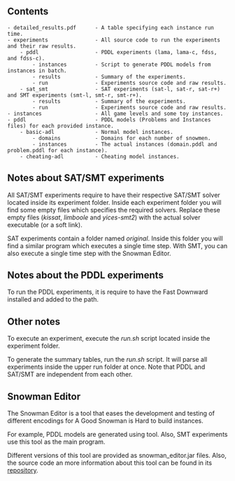 ## Contents
    - detailed_results.pdf      - A table specifying each instance run time.
    - experiments               - All source code to run the experiments and their raw results.
        - pddl                  - PDDL experiments (lama, lama-c, fdss, and fdss-c).
            - instances         - Script to generate PDDL models from instances in batch.
            - results           - Summary of the experiments.
            - run               - Experiments source code and raw results.  
        - sat_smt               - SAT experiments (sat-l, sat-r, sat-r+) and SMT experiments (smt-l, smt-r, smt-r+).
            - results           - Summary of the experiments.
            - run               - Experiments source code and raw results.
    - instances                 - All game levels and some toy instances.
    - pddl                      - PDDL models (Problems and Instances files) for each provided instance.
        - basic-adl             - Normal model instances.
            - domains           - Domains for each number of snowmen.
            - instances         - The actual instances (domain.pddl and problem.pddl for each instance).
        - cheating-adl          - Cheating model instances.


## Notes about SAT/SMT experiments
All SAT/SMT experiments require to have their respective SAT/SMT solver located inside its experiment folder. Inside each experiment folder you will find some empty files which specifies the required solvers. Replace these empty files (*kissat*, *limboole* and *yices-smt2*) with the actual solver executable (or a soft link).

SAT experiments contain a folder named *original*. Inside this folder you will find a similar program which executes a single time step. With SMT, you can also execute a single time step with the Snowman Editor. 


## Notes about the PDDL experiments
To run the PDDL experiments, it is require to have the Fast Downward installed and added to the path.


## Other notes
To execute an experiment, execute the *run.sh* script located inside the experiment folder.

To generate the summary tables, run the *run.sh* script. It will parse all experiments inside the upper run folder at once. Note that PDDL and SAT/SMT are independent from each other.


## Snowman Editor
The Snowman Editor is a tool that eases the development and testing of different encodings for A Good Snowman is Hard to build instances.

For example, PDDL models are generated using tool. Also, SMT experiments use this tool as the main program.

Different versions of this tool are provided as snowman_editor.jar files. Also, the source code an more information about this tool can be found in its [repository](https://github.com/GerardMT/Snowman-Editor).